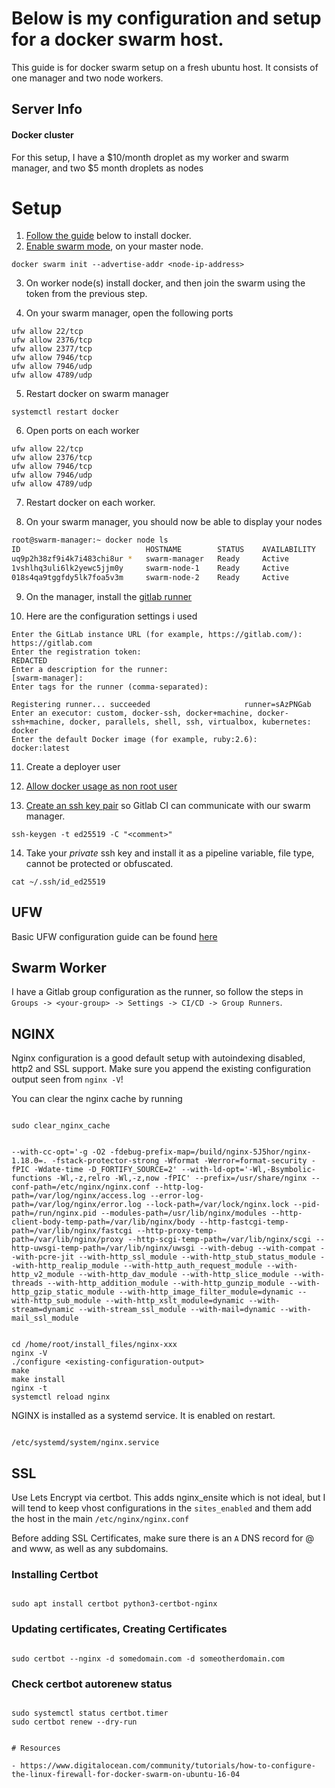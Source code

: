 # Below is my configuration and setup for a docker swarm host.

This guide is for docker swarm setup on a fresh ubuntu host. It consists of one manager and two node workers.

## Server Info

#### Docker cluster

For this setup, I have a $10/month droplet as my worker and swarm manager, and two $5 month droplets as nodes

# Setup

1. [Follow the guide](https://docs.docker.com/engine/install/ubuntu/) below to install docker.
2. [Enable swarm mode](https://docs.docker.com/engine/swarm/swarm-mode/), on your master node.

```
docker swarm init --advertise-addr <node-ip-address>
```

3. On worker node(s) install docker, and then join the swarm using the token from the previous step.

4. On your swarm manager, open the following ports

```
ufw allow 22/tcp
ufw allow 2376/tcp
ufw allow 2377/tcp
ufw allow 7946/tcp
ufw allow 7946/udp
ufw allow 4789/udp
```

5. Restart docker on swarm manager

```
systemctl restart docker
```

6. Open ports on each worker

```
ufw allow 22/tcp
ufw allow 2376/tcp
ufw allow 7946/tcp
ufw allow 7946/udp
ufw allow 4789/udp
```

7. Restart docker on each worker.

8. On your swarm manager, you should now be able to display your nodes

```bash
root@swarm-manager:~ docker node ls
ID                            HOSTNAME        STATUS    AVAILABILITY   MANAGER STATUS   ENGINE VERSION
uq9p2h38zf9i4k7i483chi8ur *   swarm-manager   Ready     Active         Leader           20.10.2
1vshlhq3uli6lk2yewc5jjm0y     swarm-node-1    Ready     Active                          20.10.2
018s4qa9tggfdy5lk7foa5v3m     swarm-node-2    Ready     Active                          20.10.2

```

9. On the manager, install the [gitlab runner](https://docs.gitlab.com/runner/install/linux-repository.html)

10. Here are the configuration settings i used

```
Enter the GitLab instance URL (for example, https://gitlab.com/):
https://gitlab.com
Enter the registration token:
REDACTED
Enter a description for the runner:
[swarm-manager]:
Enter tags for the runner (comma-separated):

Registering runner... succeeded                     runner=sAzPNGab
Enter an executor: custom, docker-ssh, docker+machine, docker-ssh+machine, docker, parallels, shell, ssh, virtualbox, kubernetes:
docker
Enter the default Docker image (for example, ruby:2.6):
docker:latest
```

11. Create a deployer user

12. [Allow docker usage as non root user](https://docs.docker.com/engine/install/linux-postinstall/)

13. [Create an ssh key pair](https://docs.gitlab.com/ee/ssh/README.html#ed25519-ssh-keys) so Gitlab CI can communicate with our swarm manager.

```
ssh-keygen -t ed25519 -C "<comment>"
```

14. Take your _private_ ssh key and install it as a pipeline variable, file type, cannot be protected or obfuscated.

```
cat ~/.ssh/id_ed25519
```

## UFW

Basic UFW configuration guide can be found [here](https://www.digitalocean.com/community/tutorials/how-to-set-up-a-firewall-with-ufw-on-ubuntu-20-04)

## Swarm Worker

I have a Gitlab group configuration as the runner, so follow the steps in `Groups -> <your-group> -> Settings -> CI/CD -> Group Runners`.

## NGINX

Nginx configuration is a good default setup with autoindexing disabled, http2 and SSL support. Make sure you append the existing configuration output seen from `nginx -V`!

You can clear the nginx cache by running

```

sudo clear_nginx_cache

```

```

--with-cc-opt='-g -O2 -fdebug-prefix-map=/build/nginx-5J5hor/nginx-1.18.0=. -fstack-protector-strong -Wformat -Werror=format-security -fPIC -Wdate-time -D_FORTIFY_SOURCE=2' --with-ld-opt='-Wl,-Bsymbolic-functions -Wl,-z,relro -Wl,-z,now -fPIC' --prefix=/usr/share/nginx --conf-path=/etc/nginx/nginx.conf --http-log-path=/var/log/nginx/access.log --error-log-path=/var/log/nginx/error.log --lock-path=/var/lock/nginx.lock --pid-path=/run/nginx.pid --modules-path=/usr/lib/nginx/modules --http-client-body-temp-path=/var/lib/nginx/body --http-fastcgi-temp-path=/var/lib/nginx/fastcgi --http-proxy-temp-path=/var/lib/nginx/proxy --http-scgi-temp-path=/var/lib/nginx/scgi --http-uwsgi-temp-path=/var/lib/nginx/uwsgi --with-debug --with-compat --with-pcre-jit --with-http_ssl_module --with-http_stub_status_module --with-http_realip_module --with-http_auth_request_module --with-http_v2_module --with-http_dav_module --with-http_slice_module --with-threads --with-http_addition_module --with-http_gunzip_module --with-http_gzip_static_module --with-http_image_filter_module=dynamic --with-http_sub_module --with-http_xslt_module=dynamic --with-stream=dynamic --with-stream_ssl_module --with-mail=dynamic --with-mail_ssl_module

```

```

cd /home/root/install_files/nginx-xxx
nginx -V
./configure <existing-configuration-output>
make
make install
nginx -t
systemctl reload nginx

```

NGINX is installed as a systemd service. It is enabled on restart.

```

/etc/systemd/system/nginx.service

```

## SSL

Use Lets Encrypt via certbot. This adds nginx_ensite which is not ideal, but I will tend to keep vhost configurations in the `sites_enabled` and them add the host in the main `/etc/nginx/nginx.conf`

Before adding SSL Certificates, make sure there is an `A` DNS record for @ and www, as well as any subdomains.

### Installing Certbot

```

sudo apt install certbot python3-certbot-nginx

```

### Updating certificates, Creating Certificates

```

sudo certbot --nginx -d somedomain.com -d someotherdomain.com

```

### Check certbot autorenew status

```

sudo systemctl status certbot.timer
sudo certbot renew --dry-run

```

```

# Resources

- https://www.digitalocean.com/community/tutorials/how-to-configure-the-linux-firewall-for-docker-swarm-on-ubuntu-16-04
```
